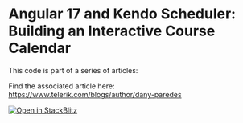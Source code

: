 # Angular 17 and Kendo Scheduler: Building an Interactive Course Calendar

This code is part of a series of articles:

Find the associated article here: https://www.telerik.com/blogs/author/dany-paredes

[![Open in StackBlitz](https://developer.stackblitz.com/img/open_in_stackblitz.svg)](https://stackblitz.com/github/danywalls/kendo-scheduler-angular-17)
